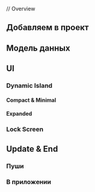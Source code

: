 // Overview

## Добавляем в проект

## Модель данных

## UI

### Dynamic Island

#### Compact & Minimal

#### Expanded

### Lock Screen

## Update & End

### Пуши

### В приложении